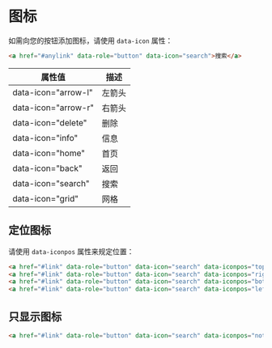 # 图标

如需向您的按钮添加图标，请使用 `data-icon` 属性：

```html
<a href="#anylink" data-role="button" data-icon="search">搜索</a>
```



|属性值	|描述	|
|--|--|
|data-icon="arrow-l"	|左箭头	|
|data-icon="arrow-r"	|右箭头	|
|data-icon="delete"	|删除	|
|data-icon="info"	|信息	|
|data-icon="home"	|首页	|
|data-icon="back"	|返回	|
|data-icon="search"	|搜索	|
|data-icon="grid"		|网格		|


## 定位图标

请使用 `data-iconpos` 属性来规定位置：

```html
<a href="#link" data-role="button" data-icon="search" data-iconpos="top">上</a>
<a href="#link" data-role="button" data-icon="search" data-iconpos="right">右</a>
<a href="#link" data-role="button" data-icon="search" data-iconpos="bottom">下</a>
<a href="#link" data-role="button" data-icon="search" data-iconpos="left">左</a>
```

## 只显示图标

```html
<a href="#link" data-role="button" data-icon="search" data-iconpos="notext">搜索</a>
```